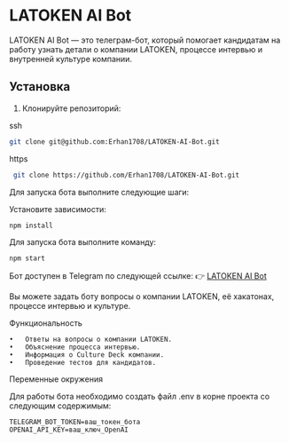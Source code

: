 # LATOKEN AI Bot

LATOKEN AI Bot — это телеграм-бот, который помогает кандидатам на работу узнать детали о компании LATOKEN, процессе интервью и внутренней культуре компании.

## Установка

1. Клонируйте репозиторий:

ssh
   ```bash
   git clone git@github.com:Erhan1708/LATOKEN-AI-Bot.git 
``` 

https
   ```bash
    git clone https://github.com/Erhan1708/LATOKEN-AI-Bot.git
```
Для запуска бота выполните следующие шаги:

Установите зависимости:
```bash
npm install
```

Для запуска бота выполните команду:
```bash
npm start
```

Бот доступен в Telegram по следующей ссылке:
👉 [LATOKEN AI Bot](https://t.me/latoken_ai25_bot)


Вы можете задать боту вопросы о компании LATOKEN, её хакатонах, процессе интервью и культуре.

Функциональность

	•	Ответы на вопросы о компании LATOKEN.
	•	Объяснение процесса интервью.
	•	Информация о Culture Deck компании.
	•	Проведение тестов для кандидатов.

Переменные окружения

Для работы бота необходимо создать файл .env в корне проекта со следующим содержимым:

```
TELEGRAM_BOT_TOKEN=ваш_токен_бота
OPENAI_API_KEY=ваш_ключ_OpenAI
```
